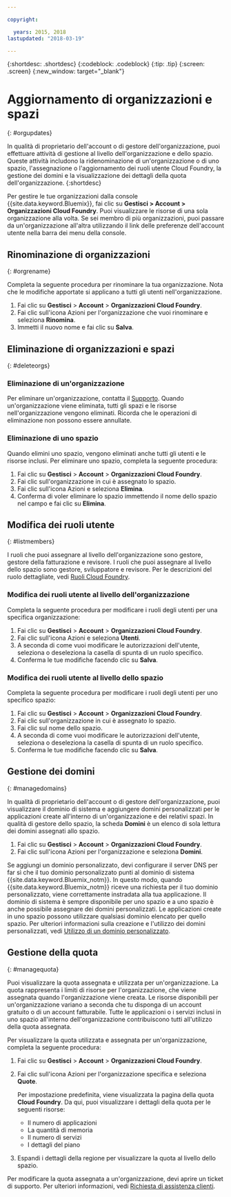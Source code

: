 ```yaml
---

copyright:

  years: 2015, 2018
lastupdated: "2018-03-19"

---
```


{:shortdesc: .shortdesc}
{:codeblock: .codeblock}
{:tip: .tip}
{:screen: .screen}
{:new_window: target="_blank"}

# Aggiornamento di organizzazioni e spazi
{: #orgupdates}

In qualità di proprietario dell'account o di gestore dell'organizzazione, puoi effettuare attività di gestione al livello dell'organizzazione e dello spazio. Queste attività includono la ridenominazione di un'organizzazione o di uno spazio, l'assegnazione o l'aggiornamento dei ruoli utente Cloud Foundry, la gestione dei domini e la visualizzazione dei dettagli della quota dell'organizzazione. 
{:shortdesc}

Per gestire le tue organizzazioni dalla console {{site.data.keyword.Bluemix}}, fai clic su **Gestisci > Account > Organizzazioni Cloud Foundry**. Puoi visualizzare le risorse di una sola organizzazione alla volta. Se sei membro di più organizzazioni, puoi passare da un'organizzazione all'altra utilizzando il link delle preferenze dell'account utente nella barra dei menu della console.

## Rinominazione di organizzazioni
{: #orgrename}

Completa la seguente procedura per rinominare la tua organizzazione. Nota che le modifiche apportate si applicano a tutti gli utenti nell'organizzazione.

1. Fai clic su **Gestisci** > **Account** > **Organizzazioni Cloud Foundry**.
2. Fai clic sull'icona Azioni per l'organizzazione che vuoi rinominare e seleziona **Rinomina**.  
3. Immetti il nuovo nome e fai clic su **Salva**.

## Eliminazione di organizzazioni e spazi
{: #deleteorgs}

### Eliminazione di un'organizzazione

Per eliminare un'organizzazione, contatta il [Supporto](/docs/get-support/howtogetsupport.html). Quando un'organizzazione viene eliminata, tutti gli spazi e le risorse nell'organizzazione vengono eliminati. Ricorda che le operazioni di eliminazione non possono essere annullate. 

### Eliminazione di uno spazio

Quando elimini uno spazio, vengono eliminati anche tutti gli utenti e le risorse inclusi. Per eliminare uno spazio, completa la seguente procedura:

1. Fai clic su **Gestisci** > **Account** > **Organizzazioni Cloud Foundry**.
2. Fai clic sull'organizzazione in cui è assegnato lo spazio.
3. Fai clic sull'icona Azioni e seleziona **Elimina**.
4. Conferma di voler eliminare lo spazio immettendo il nome dello spazio nel campo e fai clic su **Elimina**.

## Modifica dei ruoli utente
{: #listmembers}

I ruoli che puoi assegnare al livello dell'organizzazione sono gestore, gestore della fatturazione e revisore. I ruoli che puoi assegnare al livello dello spazio sono gestore, sviluppatore e revisore. Per le descrizioni del ruolo dettagliate, vedi [Ruoli Cloud Foundry](/docs/iam/cfaccess.html#cfroles).

### Modifica dei ruoli utente al livello dell'organizzazione

Completa la seguente procedura per modificare i ruoli degli utenti per una specifica organizzazione:

1. Fai clic su **Gestisci** > **Account** > **Organizzazioni Cloud Foundry**.
2. Fai clic sull'icona Azioni e seleziona **Utenti**.
3. A seconda di come vuoi modificare le autorizzazioni dell'utente, seleziona o deseleziona la casella di spunta di un ruolo specifico.
4. Conferma le tue modifiche facendo clic su **Salva**. 

### Modifica dei ruoli utente al livello dello spazio

Completa la seguente procedura per modificare i ruoli degli utenti per uno specifico spazio:

1. Fai clic su **Gestisci** > **Account** > **Organizzazioni Cloud Foundry**.
2. Fai clic sull'organizzazione in cui è assegnato lo spazio.
3. Fai clic sul nome dello spazio.
4. A seconda di come vuoi modificare le autorizzazioni dell'utente, seleziona o deseleziona la casella di spunta di un ruolo specifico.
5. Conferma le tue modifiche facendo clic su **Salva**.

## Gestione dei domini
{: #managedomains}

In qualità di proprietario dell'account o di gestore dell'organizzazione, puoi visualizzare il dominio di sistema e aggiungere domini personalizzati per le applicazioni create all'interno di un'organizzazione e dei relativi spazi. In qualità di gestore dello spazio, la scheda **Domini** è un elenco di sola lettura dei domini assegnati allo spazio.

1. Fai clic su **Gestisci** &gt; **Account** &gt; **Organizzazioni Cloud Foundry**.
2. Fai clic sull'icona Azioni per l'organizzazione e seleziona **Domini**.

Se aggiungi un dominio personalizzato, devi configurare il server DNS per far sì che il tuo dominio personalizzato punti al dominio di sistema {{site.data.keyword.Bluemix_notm}}. In questo modo, quando {{site.data.keyword.Bluemix_notm}} riceve una richiesta per il tuo dominio personalizzato, viene correttamente instradata alla tua applicazione. Il dominio di sistema è sempre disponibile per uno spazio e a uno spazio è anche possibile assegnare dei domini personalizzati. Le applicazioni create in uno spazio possono utilizzare qualsiasi dominio elencato per quello spazio. Per ulteriori informazioni sulla creazione e l'utilizzo dei domini personalizzati, vedi [Utilizzo di un dominio personalizzato](/docs/apps/updapps.html#domain).

## Gestione della quota
{: #managequota}

Puoi visualizzare la quota assegnata e utilizzata per un'organizzazione. La quota rappresenta i limiti di risorse per l'organizzazione, che viene assegnata quando l'organizzazione viene creata. Le risorse disponibili per un'organizzazione variano a seconda che tu disponga di un account gratuito o di un account fatturabile. Tutte le applicazioni o i servizi inclusi in uno spazio all'interno dell'organizzazione contribuiscono tutti all'utilizzo della quota assegnata.

Per visualizzare la quota utilizzata e assegnata per un'organizzazione, completa la seguente procedura:

1. Fai clic su **Gestisci** &gt; **Account** &gt; **Organizzazioni Cloud Foundry**.
2. Fai clic sull'icona Azioni per l'organizzazione specifica e seleziona **Quote**.

   Per impostazione predefinita, viene visualizzata la pagina della quota **Cloud Foundry**. Da qui, puoi visualizzare i dettagli della quota per le seguenti risorse:
 
   * Il numero di applicazioni
   * La quantità di memoria 
   * Il numero di servizi 
   * I dettagli del piano 

3. Espandi i dettagli della regione per visualizzare la quota al livello dello spazio. 

Per modificare la quota assegnata a un'organizzazione, devi aprire un ticket di supporto. Per ulteriori informazioni, vedi [Richiesta di assistenza clienti](/docs/get-support/howtogetsupport.html#getting-customer-support). 

